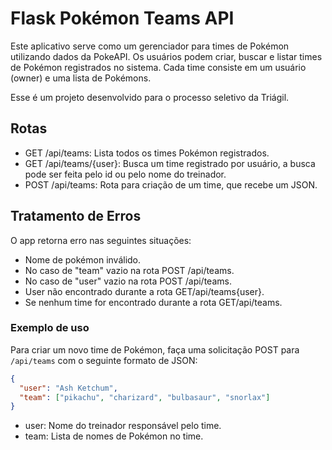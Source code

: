 # Flask Pokémon Teams API

Este aplicativo serve como um gerenciador para times de Pokémon utilizando dados da PokeAPI. Os usuários podem criar, buscar e listar times de Pokémon registrados no sistema. Cada time consiste em um usuário (owner) e uma lista de Pokémons.

Esse é um projeto desenvolvido para o processo seletivo da Triágil.

## Rotas

- GET /api/teams: Lista todos os times Pokémon registrados.
- GET /api/teams/{user}: Busca um time registrado por usuário, a busca pode ser feita pelo id ou pelo nome do treinador.
- POST /api/teams: Rota para criação de um time, que recebe um JSON.

## Tratamento de Erros
O app retorna erro nas seguintes situações:
- Nome de pokémon inválido.
- No caso de "team" vazio na rota POST /api/teams.
- No caso de "user" vazio na rota POST /api/teams. 
- User não encontrado durante a rota GET/api/teams{user}.
- Se nenhum time for encontrado durante a rota GET/api/teams.

### Exemplo de uso

Para criar um novo time de Pokémon, faça uma solicitação POST para `/api/teams` com o seguinte formato de JSON:

```json
{
  "user": "Ash Ketchum",
  "team": ["pikachu", "charizard", "bulbasaur", "snorlax"]
}
```

- user: Nome do treinador responsável pelo time.
- team: Lista de nomes de Pokémon no time.
